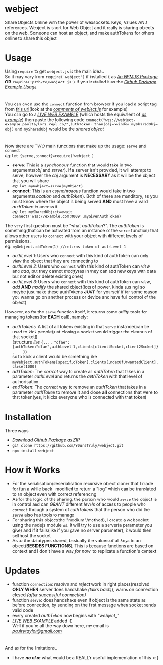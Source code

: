 # webject
Share Objects Online with the power of websockets. Keys, Values AND references. Webject is short for Web Object and it really is sharing objects on the web. Someone can host an object, and make authTokens for others online to share this object
# Usage
Using `require` to get `webject.js` is the main idea..
<br>So it may vary from `require('webject')` if installed it as *[An NPMJS Package](https://npmjs.com/package/webject)*
<br>**OR** `require('path/to/webject.js')` if you installed it as the *[Github Package](https://github.com/Y0ursTruly/webject.git)*
<br>*[Example Usage](https://github.com/Y0ursTruly/webject/blob/main/Illustrations/clientAndServer.js)*
#
You can even use the `connect` function from browser if you load a script tag from [this url](https://cdn.jsdelivr.net/npm/webject/webject.js)(look at the *[comments of webject.js](https://github.com/Y0ursTruly/webject/blob/main/webject.js#L13)* for example)
<br>You can go to a *[LIVE WEB EXAMPLE](https://webject-example.paultaylor2.repl.co/)* (which hosts the equivalent of *[an example](https://github.com/Y0ursTruly/webject/blob/main/Illustrations/httpServerExample.js)*) then paste the following code `connect("wss://webject-example.paultaylor2.repl.co/",authToken).then(obj=>window.mySharedObj=obj)` and `mySharedObj` would be the *shared object*
#
Now there are *TWO* main functions that make up the usage: `serve` and `connect`
<br>*eg*:`let {serve,connect}=require('webject')`
- **serve**: This is a *synchonous* function that would take in two arguments(*obj* and *server*). If a server isn't provided, it will attempt to serve, however the *obj* argument is **NECESSARY** as it will be the object that you will share
<br>*eg*: `let myWebject=serve(myObject)`
- **connect**: This is an *asynchronous* function would take in two arguments(*location* and *authToken*). Both of these are manditory, as you must know where the object is being served **AND** must have a valid *authToken* to access it
<br>*eg*: `let mySharedObject=await connect('wss://example.com:8009',myGivenAuthToken)`

The very first question must be "what *authToken*?". The *authToken* is something(that can be activated from an instance of the `serve` function) that allows other users to `connect` with your object with different levels of permissions.
<br>eg: `myWebject.addToken(1) //returns token of authLevel 1`
- *authLevel 1*: Users who `connect` with this kind of authToken can only *view* the object that they are connecting to
- *authLevel 2*: Users who `connect` with this kind of authToken can *view* and *add*, but they cannot *modify*(as in they can add new keys with data but not edit or delete existing ones)
- *authLevel 3*: Users who `connect` with this kind of authToken can *view*, *add* **AND** *modify* the shared object(lots of power, kinda sus ngl so maybe just make these authTokens **JUST** for yourself if for some reason you wanna go on another process or device and have full control of the object)

However, as for the `serve` function itself, it returns some *utility* tools for managing tokens(for **EACH** call), namely:
- *authTokens*: A list of all tokens existing in that `serve` instance(can be used to kick people(just closing a socket would trigger the cleanup of that socket))
<br>(structure *like* `{..., "dfae":{authToken:"dfae",authLevel:1,clients[client1Socket,client2Socket]}, ...}`)
<br>so to kick a client would be something like `myWebject.authTokens[specificToken].clients[indexOfUnwantedClient].close(1000)`
- *addToken*: The *correct* way to create an *authToken* that takes in a parameter *authLevel* and returns the *authToken* with that level of authorisation
- *endToken*: The *correct* way to remove an *authToken* that takes in a parameter *authToken* to remove it and close **all** connections that were to that token(yes, it kicks everyone who is connected with that token)
# Installation
Three ways
- *[Download Github Package as ZIP](https://github.com/Y0ursTruly/webject/archive/refs/heads/main.zip)*
- `git clone https://github.com/Y0ursTruly/webject.git`
- `npm install webject`
# How it Works
- For the serialisation/deserialisation recursive object cloner that I made for fun a while back I modified to return a "log" which can be translated to an object even with correct referencing
- As for the logic of the sharing, the person who would *`serve`* the object is in control and can *GRANT* different *levels* of access to people who *`connect`* through a system of *authTokens* that the person who did the *`serve`* also has tools to manage
- For sharing this object(the "medium"/method), I create a websocket using the nodejs module `ws`. It will try to use a server(a parameter you give) and if it fails(like if you gave no server parameter), it would then selfhost the socket
- As to the datatypes shared, basically the values of all *keys* in an object(**BESIDES FUNCTIONS**). This is because functions are based on context and I don't have a way *for now*, to replicate a function's context

# Updates
- function `connection`: *resolve* and *reject* work in right places(resolved **ONLY WHEN** server does handshake *(talks back)*), warns on connection closed *(after successful connection)*
- function `serve`: does handshake even if object is the same state as before connection, by sending on the first message when socket sends valid code
- every created *authToken* now begins with *"webject_"*
- *[LIVE WEB EXAMPLE](https://webject-example.paultaylor2.repl.co/)* added :D
<br>Well if you're all the way down here, my email is *[paulrytaylor@gmail.com](mailto:paulrytaylor@gmail.com)*
#
And as for the limitations.. 
- I have ***no clue*** what would be a REALLY useful implementation of this >:{
